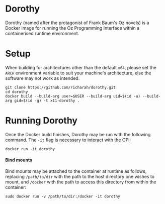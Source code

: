 # Dorothy
Dorothy (named after the protagonist of Frank Baum's Oz novels) is a Docker image for running the Oz Programming Interface within a containerised runtime environment.

# Setup
When building for architectures other than the default `x64`, please set the `ARCH` environment variable to suit your machine's architecture, else the software may not work as intended.
```
git clone https://github.com/richarah/dorothy.git
cd dorothy
docker build --build-arg user=$USER --build-arg uid=$(id -u) --build-arg gid=$(id -g) -t x11-dorothy .
```

# Running Dorothy
Once the Docker build finishes, Dorothy may be run with the following command. The `-it` flag is necessary to interact with the OPI:
```
docker run -it dorothy
```
#### Bind mounts
Bind mounts may be attached to the container at runtime as follows, replacing `/path/to/dir` with the path to the host directory one wishes to mount, and `/docker` with the path to access this directory from within the container:
```
sudo docker run -v /path/to/dir:/docker -it dorothy
```
